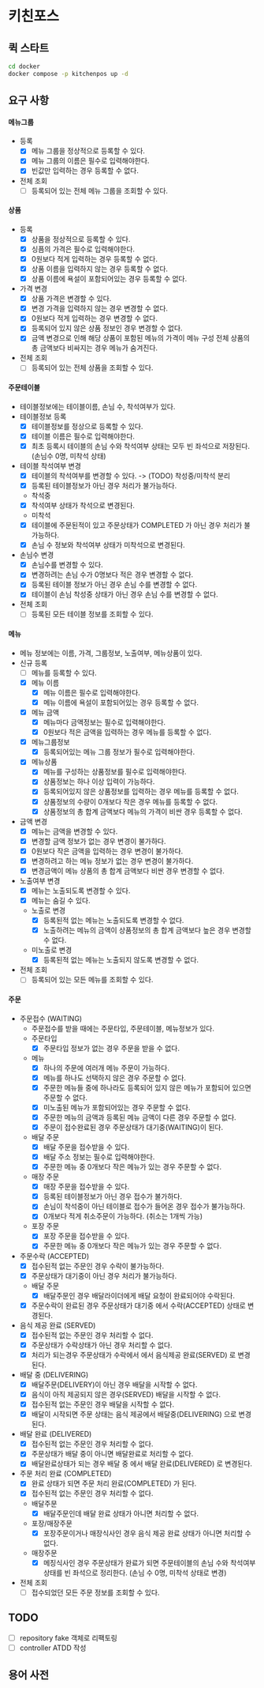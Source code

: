 # 키친포스

## 퀵 스타트

```sh
cd docker
docker compose -p kitchenpos up -d
```

## 요구 사항

#### 메뉴그룹

- 등록
  - [X] 메뉴 그룹을 정상적으로 등록할 수 있다.
  - [X] 메뉴 그룹의 이름은 필수로 입력해야한다.
  - [X] 빈값만 입력하는 경우 등록할 수 없다.
- 전체 조회
  - [ ] 등록되어 있는 전체 메뉴 그룹을 조회할 수 있다.

#### 상품

- 등록
  - [X] 상품을 정상적으로 등록할 수 있다.
  - [X] 싱픔의 가격은 필수로 입력해야한다.
  - [X] 0원보다 적게 입력하는 경우 등록할 수 없다.
  - [X] 상품 이름을 입력하지 않는 경우 등록할 수 없다.
  - [X] 상품 이름에 욕설이 포함되어있는 경우 등록할 수 없다.
- 가격 변경
  - [X] 상품 가격은 변경할 수 있다.
  - [X] 변경 가격을 입력하지 않는 경우 변경할 수 없다.
  - [X] 0원보다 적게 입력하는 경우 변경할 수 없다.
  - [X] 등록되어 있지 않은 상품 정보인 경우 변경할 수 없다.
  - [X] 금액 변경으로 인해 해당 상품이 포함된 메뉴의 가격이 메뉴 구성 전체 상품의 총 금액보다 비싸지는 경우 메뉴가 숨겨진다.
- 전체 조회
  - [ ] 등록되어 있는 전체 상품을 조회할 수 있다.

#### 주문테이블

- 테이블정보에는 테이블이름, 손님 수, 착석여부가 있다.
- 테이블정보 등록
  - [X] 테이블정보를 정상으로 등록할 수 있다.
  - [X] 테이블 이름은 필수로 입력해야한다.
  - [X] 최초 등록시 테이블의 손님 수와 착석여부 상태는 모두 빈 좌석으로 저장된다. (손님수 0명, 미착석 상태)
- 테이블 착석여부 변경
  - [X] 테이블의 착석여부를 변경할 수 있다. -> (TODO) 착성중/미착석 분리
  - [X] 등록된 테이블정보가 아닌 경우 처리가 불가능하다.
  - 착석중
  - [X] 착석여부 상태가 착석으로 변경된다.
  - 미착석
  - [X] 테이블에 주문된적이 있고 주문상태가 COMPLETED 가 아닌 경우 처리가 불가능하다.
  - [X] 손님 수 정보와 착석여부 상태가 미착석으로 변경된다.
- 손님수 변경
  - [X] 손님수를 변경할 수 있다.
  - [X] 변경하려는 손님 수가 0명보다 적은 경우 변경할 수 없다.
  - [X] 등록된 테이블 정보가 아닌 경우 손님 수를 변경할 수 없다.
  - [X] 테이블이 손님 착성중 상태가 아닌 경우 손님 수를 변경할 수 없다.
- 전체 조회
  - [ ] 등록된 모든 테이블 정보를 조회할 수 있다.

#### 메뉴

- 메뉴 정보에는 이름, 가격, 그룹정보, 노출여부, 메뉴상품이 있다.
- 신규 등록
  - [ ] 메뉴를 등록할 수 있다.
  - [X] 메뉴 이름
    - [X] 메뉴 이름은 필수로 입력해야한다.
    - [X] 메뉴 이름에 욕설이 포함되어있는 경우 등록할 수 없다.
  - [X] 메뉴 금액
    - [X] 메뉴마다 금액정보는 필수로 입력해야한다.
    - [X] 0원보다 적은 금액을 입력하는 경우 메뉴를 등록할 수 없다.
  - [X] 메뉴그룹정보
    - [X] 등록되어있는 메뉴 그룹 정보가 필수로 입력해야한다.
  - [X] 메뉴상품
    - [X] 메뉴를 구성하는 상품정보를 필수로 입력해야한다.
    - [X] 상품정보는 하나 이상 입력이 가능하다.
    - [X] 등록되어있지 않은 상품정보를 입력하는 경우 메뉴를 등록할 수 없다.
    - [X] 상품정보의 수량이 0개보다 작은 경우 메뉴를 등록할 수 없다.
    - [X] 상품정보의 총 합계 금액보다 메뉴의 가격이 비싼 경우 등록할 수 없다.
- 금액 변경
  - [X] 메뉴는 금액을 변경할 수 있다.
  - [X] 변경할 금액 정보가 없는 경우 변경이 불가하다.
  - [X] 0원보다 작은 금액을 입력하는 경우 변경이 불가하다.
  - [X] 변경하려고 하는 메뉴 정보가 없는 경우 변경이 불가하다.
  - [X] 변경금액이 메뉴 상품의 총 합계 금액보다 비싼 경우 변경할 수 없다.
- 노출여부 변경
  - [X] 메뉴는 노출되도록 변경할 수 있다.
  - [X] 메뉴는 숨길 수 있다.
  - 노출로 변경
    - [X] 등록된적 없는 메뉴는 노출되도록 변경할 수 없다.
    - [X] 노출하려는 메뉴의 금액이 상품정보의 총 합계 금액보다 높은 경우 변경할 수 없다.
  - 미노출로 변경
    - [X] 등록된적 없는 메뉴는 노출되지 않도록 변경할 수 없다.
- 전체 조회
  - [ ] 등록되어 있는 모든 메뉴를 조회할 수 있다.

#### 주문

- 주문접수 (WAITING)
  - 주문접수를 받을 때에는 주문타입, 주문테이블, 메뉴정보가 있다.
  - 주문타입
    - [X] 주문타입 정보가 없는 경우 주문을 받을 수 없다.
  - 메뉴
    - [X] 하나의 주문에 여러개 메뉴 주문이 가능하다.
    - [X] 메뉴를 하나도 선택하지 않은 경우 주문할 수 없다.
    - [X] 주문한 메뉴들 중에 하나라도 등록되어 있지 않은 메뉴가 포함되어 있으면 주문할 수 없다.
    - [X] 미노출된 메뉴가 포함되어있는 경우 주문할 수 없다.
    - [X] 주문한 메뉴의 금액과 등록된 메뉴 금액이 다른 경우 주문할 수 없다.
    - [X] 주문이 접수완료된 경우 주문상태가 대기중(WAITING)이 된다.

  - 배달 주문
    - [X] 배달 주문을 접수받을 수 있다.
    - [X] 배달 주소 정보는 필수로 입력해야한다.
    - [X] 주문한 메뉴 중 0개보다 작은 메뉴가 있는 경우 주문할 수 없다.

  - 매장 주문
    - [X] 매장 주문을 접수받을 수 있다.
    - [X] 등록된 테이블정보가 아닌 경우 접수가 불가하다.
    - [X] 손님이 착석중이 아닌 테이블로 접수가 들어온 경우 접수가 불가능하다.
    - [X] 0개보다 적게 취소주문이 가능하다. (취소는 1개씩 가능)

  - 포장 주문
    - [X] 포장 주문을 접수받을 수 있다.
    - [X] 주문한 메뉴 중 0개보다 작은 메뉴가 있는 경우 주문할 수 없다.

- 주문수락 (ACCEPTED)
  - [X] 접수된적 없는 주문인 경우 수락이 불가능하다.
  - [X] 주문상태가 대기중이 아닌 경우 처리가 불가능하다.
  - 배달 주문
    - [X] 배달주문인 경우 배달라이더에게 배달 요청이 완료되어야 수락된다.
  - [X] 주문수락이 완료된 경우 주문상태가 대기중 에서 수락(ACCEPTED) 상태로 변경된다.
- 음식 제공 완료 (SERVED)
  - [X] 접수된적 없는 주문인 경우 처리할 수 없다.
  - [X] 주문상태가 수락상태가 아닌 경우 처리할 수 없다.
  - [X] 처리가 되는경우 주문상태가 수락에서 에서 음식제공 완료(SERVED) 로 변경된다.
- 배달 중 (DELIVERING)
  - [X] 배달주문(DELIVERY)이 아닌 경우 배달을 시작할 수 없다.
  - [X] 음식이 아직 제공되지 않은 경우(SERVED) 배달을 시작할 수 없다.
  - [X] 접수된적 없는 주문인 경우 배달을 시작할 수 없다.
  - [X] 배달이 시작되면 주문 상태는 음식 제공에서 배달중(DELIVERING) 으로 변경된다.
- 배달 완료 (DELIVERED)
  - [X] 접수된적 없는 주문인 경우 처리할 수 없다.
  - [X] 주문상태가 배달 중이 아니면 배달완료로 처리할 수 없다.
  - [X] 배달완료상태가 되는 경우 배달 중 에서 배달 완료(DELIVERED) 로 변경된다.
- 주문 처리 완료 (COMPLETED)
  - [X] 완료 상태가 되면 주문 처리 완료(COMPLETED) 가 된다.
  - [X] 접수된적 없는 주문인 경우 처리할 수 없다.
  - 배달주문
    - [X] 배달주문인데 배달 완료 상태가 아니면 처리할 수 없다.
  - 포장/매장주문
    - [X] 포장주문이거나 매장식사인 경우 음식 제공 완료 상태가 아니면 처리할 수 없다.
  - 매장주문
    - [X] 메징식사인 경우 주문상태가 완료가 되면 주문테이블의 손님 수와 착석여부 상태를 빈 좌석으로 정리한다. (손님 수 0명, 미착석 상태로 변경)
- 전체 조회
  - [ ] 접수되었던 모든 주문 정보를 조회할 수 있다.

## TODO

- [ ] repository fake 객체로 리팩토링
- [ ] controller ATDD 작성

## 용어 사전
